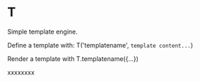 # T

Simple template engine.

Define a template with: T('templatename', `template content...`)

Render a template with T.templatename({...})

xxxxxxxx
